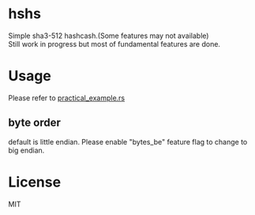 # hshs
Simple sha3-512 hashcash.(Some features may not available)  
Still work in progress but most of fundamental features are done.

# Usage
Please refer to [practical_example.rs](https://github.com/d42ejh/hshs/blob/master/examples/practical_example.rs)
## byte order
default is little endian.
Please enable "bytes_be" feature flag to change to big endian.
# License
MIT